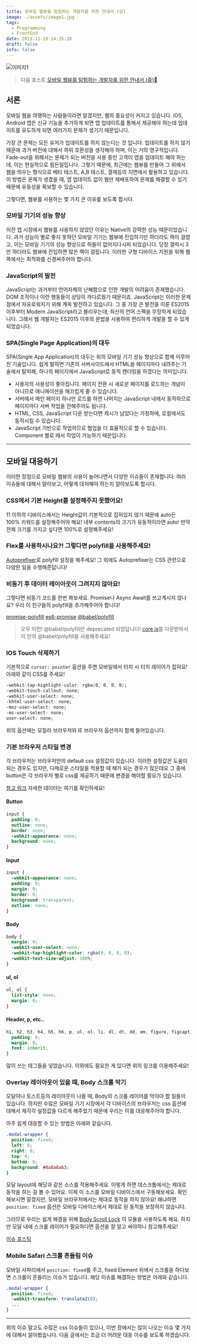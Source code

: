 ```yaml
---
title: 모바일 웹뷰를 탐험하는 개발자를 위한 안내서 (상)
image: ./assets/image1.jpg
tags:
  - Programming
  - FrontEnd
date: 2019-11-10 14:35:28
draft: false
info: false
---
```


![이미지1](https://i0.wp.com/gaegul.kr/wordpress/wp-content/uploads/1/cfile29.uf.2529523E532F23481C8D5B.jpg)

> 다음 포스트
> [모바일 웹뷰를 탐험하는 개발자를 위한 안내서 (중)](https://vallista.kr/2019/12/28/%EB%AA%A8%EB%B0%94%EC%9D%BC-%EC%9B%B9%EB%B7%B0%EB%A5%BC-%ED%83%90%ED%97%98%ED%95%98%EB%8A%94-%EA%B0%9C%EB%B0%9C%EC%9E%90%EB%A5%BC-%EC%9C%84%ED%95%9C-%EC%95%88%EB%82%B4%EC%84%9C-%EC%A4%91/)

## 서론

모바일 웹을 여행하는 사람들이라면 알겠지만, 웹의 중요성이 커지고 있습니다. iOS, Android 앱은 신규 기능을 추가하게 되면 앱 업데이트를 통해서 제공해야 하는데 업데이트를 유도하게 되면 여러가지 문제가 생기기 때문입니다.

가장 큰 문제는 모든 유저가 업데이트를 하지 않는다는 것 입니다. 업데이트를 하지 않기 때문에 과거 버전에 대해서 하위 호환성을 생각해야 하며, 이는 거의 영구적입니다. Fade-out을 위해서는 문제가 되는 버전을 사용 중인 고객이 앱을 업데이트 해야 하는데, 이는 현실적으로 힘든일입니다. 그렇기 때문에, 최근에는 웹뷰를 만들어 그 위에서 웹을 띄우는 형식으로 베타 테스트, A,B 테스트, 결제등의 지면에서 활용하고 있습니다. 이 방법은 문제가 생겼을 때, 앱 업데이트 없이 웹만 재배포하여 문제를 해결할 수 있기 때문에 유동성을 확보할 수 있습니다.

그렇다면, 웹뷰를 사용하는 몇 가지 큰 이유를 보도록 합시다.

### 모바일 기기의 성능 향상

이전 앱 시장에서 웹뷰를 사용하지 않았던 이유는 Native의 강력한 성능 때문이었습니다. 과거 성능이 별로 좋지 못하던 모바일 기기는 웹뷰에 진입하기만 하더라도 랙이 걸렸고, 이는 모바일 기기의 성능 향상으로 허들이 없어지다시피 되었습니다. 당장 갤럭시 3만 하더라도 웹뷰에 진입하면 많은 랙이 걸립니다. 이러한 구형 디바이스 지원을 위해 웹쪽에서는 최적화를 신경써주어야 합니다.

### JavaScript의 발전

JavaScript는 과거부터 언어자체의 난해함으로 인한 개발의 어려움이 존재했습니다. DOM 조작이나 이런 행동들이 상당히 까다로웠기 때문이죠. JavaScript는 이러한 문제점에서 자유로워지기 위해 계쏙 발전하고 있습니다. 그 중 가장 큰 발전을 이룬 ES2015 이후부터 Modern JavaScript라고 불리우는데, 최신의 언어 스펙을 무장하게 되었습니다. 그래서 웹 개발자는 ES2015 이후의 문법을 사용하여 편리하게 개발을 할 수 있게 되었습니다.

### SPA(Single Page Application)의 대두

SPA(Single App Application)의 대두는 위의 모바일 기기 성능 향상으로 함께 이루어진 기술입니다. 쉽게 말하면 기존의 서버사이드에서 HTML을 페이지마다 내려주는 기술에서 탈피해, 하나의 페이지에서 JavaScript로 동적 렌더링을 하겠다는 의미입니다.

- 사용자의 사용성이 좋아집니다. 페이지 전환 시 새로운 페이지를 로드하는 개념이 아니므로 애니메이션을 매끄럽게 줄 수 있습니다.
- 서버에서 메인 페이지 하나만 로드를 하면 나머지는 JavaScript 내에서 동작하므로 페이지마다 서버 작업을 안해주어도 됩니다.
- HTML, CSS, JavaScript 다운 받는다면 캐시가 남았다는 가정하에, 로컬에서도 동작시킬 수 있습니다.
- JavaScript 기반으로 작업하므로 협업을 더 효율적으로 할 수 있습니다. Component 별로 때서 작업이 가능하기 때문입니다.

---

## 모바일 대응하기

이러한 장점으로 모바일 웹뷰의 사용이 늘어나면서 다양한 이슈들이 존재합니다. 여러 이슈들에 대해서 알아보고, 어떻게 대처해야 하는지 알아보도록 합시다.

### CSS에서 기본 Height를 설정해주지 못했어요!

11 이하의 디바이스에서는 Height값이 기본적으로 잡혀있지 않기 때문에 auto든 100% 키워드를 설정해주어야 해요! 내부 contents의 크기가 유동적이라면 auto! 만약 전체 크기를 가지고 싶다면 100%로 설정해주세요!

### Flex를 사용하시나요?! 그렇다면 polyfill을 사용해주세요!

[Autoprefixer](https://github.com/postcss/autoprefixer)로 polyfill 설정을 해주세요!
그 외에도 Autoprefixer는 CSS 관련으로 다양한 일을 수행해준답니다!

### 비동기 후 데이터 레이아웃이 그려지지 않아요!

그렇다면 비동기 코드를 한번 봐보세요. Promise나 Async Await를 쓰고계시지 않나요? 우리 이 친구들의 polyfill을 추가해주어야 합니다!

[promise-polyfill](https://www.npmjs.com/package/promise-polyfill)
[es6-promise](https://www.npmjs.com/package/promise-polyfill)
[@babel/polyfill](https://www.npmjs.com/package/@babel/polyfill)

> 오우 이런! @babel/polyfill은 deprecated 되었답니다!
> [core.js](https://github.com/zloirock/core-js)를 다운받아서 이 안의 @babel/polyfill을 사용해주세요!

### IOS Touch 삭제하기

기본적으로 `cursor: pointer` 옵션을 주면 모바일에서 터치 시 터치 레이어가 잡혀요! 아래와 같이 CSS를 주세요!

```css
-webkit-tap-highlight-color: rgba(0, 0, 0, 0);
-webkit-touch-callout: none;
-webkit-user-select: none;
-khtml-user-select: none;
-moz-user-select: none;
-ms-user-select: none;
user-select: none;
```

위의 옵션에는 모질라 브라우저와 IE 브라우저 옵션까지 함께 들어있습니다.

### 기본 브라우저 스타일 변경

각 브라우저는 브라우저만의 default css 설정값이 있습니다. 이러한 설정값은 도움이 되는 경우도 있지만, 다채로운 스타일을 적용할 때 해가 되는 경우가 많은데요 그 중에 button은 각 브라우저 별로 css를 제공하기 때문에 변경을 해야할 필요가 있습니다.

[참고 링크](https://stackoverflow.com/questions/6867254/browsers-default-css-for-html-elements) 자세한 데이터는 여기를 확인하세요!

#### Button

```css
input {
  padding: 0;
  outline: none;
  border: none;
  -webkit-appearance: none;
  background: none;
}
```

#### Input

```css
input {
  -webkit-appearance: none;
  padding: 0;
  margin: 0;
  border: 0;
  background: transparent;
  outline: none;
}
```

#### Body

```css
body {
  margin: 0;
  -webkit-user-select: none;
  -webkit-tap-highlight-color: rgba(0, 0, 0, 0);
  -webkit-text-size-adjust: 100%;
}
```

#### ul, ol

```css
ul, ol {
  list-style: none;
  margin: 0;
}
```

#### Header, p, etc..

```css
h1, h2, h3, h4, h5, h6, p, ul, ol, li, dl, dt, dd, em, figure, figcaption, address {
  padding: 0;
  margin: 0;
  font: inherit;
}
```

많이 쓰는 태그들을 넣었습니다. 이외에도 필요한 게 있다면 위의 링크를 이용해주세요!

### Overlay 레이아웃이 있을 때, Body 스크롤 막기

모달이나 토스트등의 레이아웃이 나올 때, Body의 스크롤 레이어를 막야아 할 일들이 있습니다. 하지만 수많은 모바일 기기 시장에서 각 디바이스의 브라우저는 css 옵션에 대해서 제각각 설정값을 다르게 해주었기 때문에 우리는 이를 대응해주어야 합니다.

아주 쉽게 대응할 수 있는 방법은 아래와 같습니다.

```css
.modal-wrapper {
  position: fixed;
  left: 0;
  right: 0;
  top: 0;
  bottom: 0;
  background: #8a8a8ab3;
}
```

모달 layout에 해당과 같은 소스를 적용해주세요. 이렇게 하면 데스크톱에서는 제대로 동작을 하는 걸 볼 수 있어요. 이제 이 소스를 모바일 디바이스에서 구동해보세요. 확인해보시면 알겠지만, 모바일 브라우저에서는 제대로 동작을 하지 않아요! 왜냐하면 `position: fixed` 옵션은 모바일 디바이스에서 제대로 된 동작을 보장하지 않습니다.

그러므로 우리는 쉽게 해결을 위해 [Body Scroll Lock](https://github.com/willmcpo/body-scroll-lock) 이 모듈을 사용하도록 해요. 하지만 모달 내에 스크롤 레이어가 필요하다면 옵션을 잘 알고 써야하니 참고해주세요!

[이슈 포스팅](https://bradfrost.com/blog/post/fixed-position/)

### Mobile Safari 스크롤 흔들림 이슈

모바일 사파리에서 `position: fixed`를 주고, fixed Element 위에서 스크롤을 하다보면 스크롤이 흔들리는 이슈가 있습니다. 해당 이슈를 해결하는 방법은 아래와 같습니다.

```css
.modal-wrapper {
  position: fixed;
  -webkit-transform: translateZ(0);
  ...
}
```

---

위의 이슈 말고도 수많은 css 이슈들이 있으나, 이번 장에서는 많이 나오는 이슈 몇 가지에 대해서 알아봤습니다. 다음 글에서는 조금 더 어려운 대응 이슈를 보도록 하겠습니다.